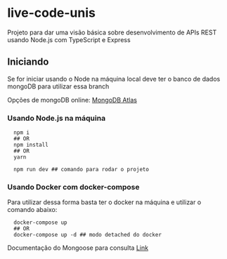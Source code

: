 # live-code-unis

Projeto para dar uma visão básica sobre desenvolvimento de APIs REST usando Node.js com TypeScript e Express

## Iniciando

Se for iniciar usando o Node na máquina local deve ter o banco de dados mongoDB para utilizar essa branch

Opções de mongoDB online: [MongoDB Atlas](https://www.mongodb.com/cloud/atlas/register)

### Usando Node.js na máquina

```shell
  npm i 
  ## OR 
  npm install
  ## OR 
  yarn 

  npm run dev ## comando para rodar o projeto
```

### Usando Docker com docker-compose

Para utilizar dessa forma basta ter o docker na máquina e utilizar o comando abaixo:

```shell
  docker-compose up 
  ## OR 
  docker-compose up -d ## modo detached do docker 
```

Documentação do Mongoose para consulta [Link](https://mongoosejs.com/docs/models.html)
